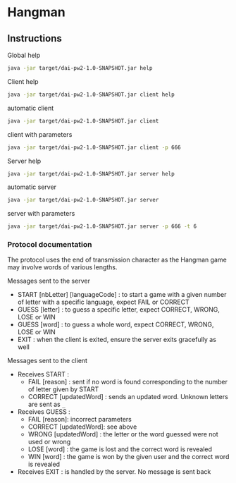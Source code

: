 # Hangman

## Instructions

Global help
```bash
java -jar target/dai-pw2-1.0-SNAPSHOT.jar help
```

Client help
```bash
java -jar target/dai-pw2-1.0-SNAPSHOT.jar client help
```

automatic client
```bash
java -jar target/dai-pw2-1.0-SNAPSHOT.jar client
```

client with parameters
```bash
java -jar target/dai-pw2-1.0-SNAPSHOT.jar client -p 666
```

Server help
```bash
java -jar target/dai-pw2-1.0-SNAPSHOT.jar server help
```

automatic server
```bash
java -jar target/dai-pw2-1.0-SNAPSHOT.jar server
```

server with parameters
```bash
java -jar target/dai-pw2-1.0-SNAPSHOT.jar server -p 666 -t 6
```

### Protocol documentation

The protocol uses the end of transmission character as the Hangman game may involve words of various lengths.

Messages sent to the server
- START [nbLetter] [languageCode] : to start a game with a given number of letter with a specific language, expect FAIL or CORRECT
- GUESS [letter] : to guess a specific letter, expect CORRECT, WRONG, LOSE or WIN
- GUESS [word] : to guess a whole word, expect CORRECT, WRONG, LOSE or WIN
- EXIT : when the client is exited, ensure the server exits gracefully as well

Messages sent to the client
- Receives START :
  - FAIL [reason] : sent if no word is found corresponding to the number of letter given by START
  - CORRECT [updatedWord] : sends an updated word. Unknown letters are sent as `_`
- Receives GUESS :
  - FAIL [reason]: incorrect parameters
  - CORRECT [updatedWord]: see above
  - WRONG [updatedWord] : the letter or the word guessed were not used or wrong
  - LOSE [word] : the game is lost and the correct word is revealed
  - WIN [word] : the game is won by the given user and the correct word is revealed
- Receives EXIT : is handled by the server. No message is sent back
